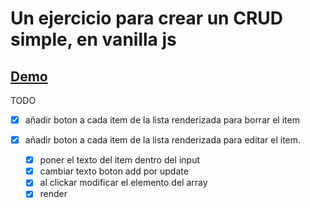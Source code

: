 # Un ejercicio para crear un CRUD simple, en vanilla js

## [Demo](https://jaumevibu.github.io/simple-crud/)

TODO

- [x] añadir boton a cada item de la lista renderizada para borrar el item

- [x] añadir boton a cada item de la lista renderizada para editar el item.
  - [x] poner el texto del item dentro del input
  - [x] cambiar texto boton add por update
  - [x] al clickar modificar el elemento del array
  - [x] render
